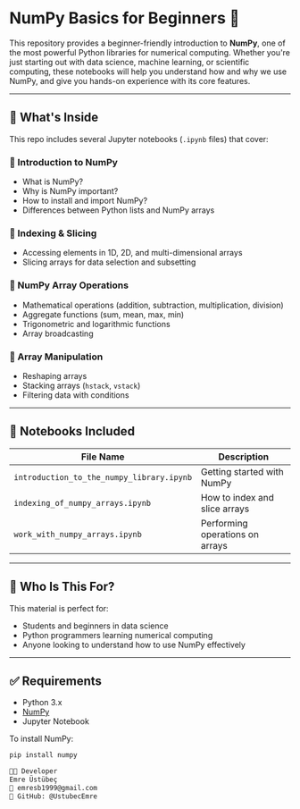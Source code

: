 # NumPy Basics for Beginners 🧮

This repository provides a beginner-friendly introduction to **NumPy**, one of the most powerful Python libraries for numerical computing. Whether you're just starting out with data science, machine learning, or scientific computing, these notebooks will help you understand how and why we use NumPy, and give you hands-on experience with its core features.

---

## 📌 What's Inside

This repo includes several Jupyter notebooks (`.ipynb` files) that cover:

### 🔹 Introduction to NumPy
- What is NumPy?
- Why is NumPy important?
- How to install and import NumPy?
- Differences between Python lists and NumPy arrays

### 🔹 Indexing & Slicing
- Accessing elements in 1D, 2D, and multi-dimensional arrays
- Slicing arrays for data selection and subsetting

### 🔹 NumPy Array Operations
- Mathematical operations (addition, subtraction, multiplication, division)
- Aggregate functions (sum, mean, max, min)
- Trigonometric and logarithmic functions
- Array broadcasting

### 🔹 Array Manipulation
- Reshaping arrays
- Stacking arrays (`hstack`, `vstack`)
- Filtering data with conditions

---

## 📁 Notebooks Included

| File Name                                 | Description                                 |
|------------------------------------------|---------------------------------------------|
| `introduction_to_the_numpy_library.ipynb` | Getting started with NumPy                  |
| `indexing_of_numpy_arrays.ipynb`          | How to index and slice arrays               |
| `work_with_numpy_arrays.ipynb`            | Performing operations on arrays             |

---

## 👶 Who Is This For?

This material is perfect for:
- Students and beginners in data science
- Python programmers learning numerical computing
- Anyone looking to understand how to use NumPy effectively

---

## ✅ Requirements

- Python 3.x
- [NumPy](https://numpy.org/)
- Jupyter Notebook

To install NumPy:

```bash
pip install numpy

👨‍💻 Developer
Emre Üstübeç
📧 emresb1999@gmail.com
📌 GitHub: @UstubecEmre
